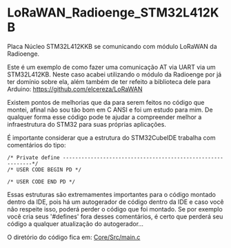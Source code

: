 # LoRaWAN_Radioenge_STM32L412KB
Placa Núcleo STM32L412KKB se comunicando com módulo LoRaWAN da Radioenge. 

Este é um exemplo de como fazer uma comunicação AT via UART via um STM32L412KB. Neste caso acabei utilizando o módulo da Radioenge por já ter domínio sobre ela, além também de ter refeito a biblioteca dele para Arduino: https://github.com/elcereza/LoRaWAN

Existem pontos de melhorias que da para serem feitos no código que montei, afinal não sou tão bom em C ANSI e foi um estudo para mim. De qualquer forma esse código pode te ajudar a compreender melhor a infraestrutura do STM32 para suas próprias aplicações. 

É importante considerar que a estrutura do STM32CubeIDE trabalha com comentários do tipo:
```
/* Private define ------------------------------------------------------------*/
/* USER CODE BEGIN PD */

/* USER CODE END PD */

```
Essas estruturas são extremamentes importantes para o código montado dentro da IDE, pois há um autogerador de código dentro da IDE e caso você não respeite isso, poderá perder o código que foi montado. Se por exemplo você cria seus '#defines' fora desses comentários, é certo que perderá seu código a qualquer atualização do autogerador...

O diretório do código fica em: [Core/Src/main.c](https://github.com/elcereza/LoRaWAN_Radioenge_STM32L412KB/blob/main/Core/Src/main.c)
